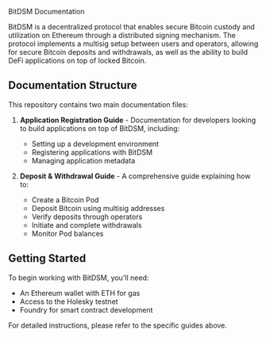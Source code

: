 BitDSM Documentation

BitDSM is a decentralized protocol that enables secure Bitcoin custody and utilization on Ethereum through a distributed signing mechanism. 
The protocol implements a multisig setup between users and operators, allowing for secure Bitcoin deposits and withdrawals, as well as the ability to build DeFi 
applications on top of locked Bitcoin.

## Documentation Structure

This repository contains two main documentation files:

1. **Application Registration Guide** - Documentation for developers looking to build applications on top of BitDSM, including:
   - Setting up a development environment
   - Registering applications with BitDSM
   - Managing application metadata

2. **Deposit & Withdrawal Guide** - A comprehensive guide explaining how to:
   - Create a Bitcoin Pod
   - Deposit Bitcoin using multisig addresses
   - Verify deposits through operators
   - Initiate and complete withdrawals
   - Monitor Pod balances

## Getting Started

To begin working with BitDSM, you'll need:
- An Ethereum wallet with ETH for gas
- Access to the Holesky testnet
- Foundry for smart contract development


For detailed instructions, please refer to the specific guides above.
